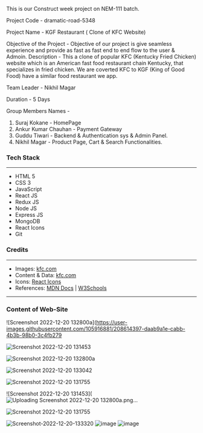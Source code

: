 This is our Construct week project on NEM-111 batch.

Project Code - dramatic-road-5348

Project Name - KGF Restaurant ( Clone of KFC Website)

Objective of the Project - Objective of our project is give seamless experience  and provide as fast as fast end to end flow to the user & Admoin. 
Description  - This a clone of popular KFC (Kentucky Fried Chicken) website which is an American fast food restaurant chain Kentucky, 
               that specializes in fried chicken. We are coverted KFC to KGF (King of Good Food) have a similar food 
               restaurant we app.
               
Team Leader  - Nikhil Magar

Duration     - 5 Days

Group Members Names -
1. Suraj Kokane - HomePage
2. Ankur Kumar Chauhan - Payment Gateway
3. Guddu Tiwari - Backend & Authentication sys & Admin Panel.
4. Nikhil Magar - Product Page, Cart & Search Functionalities.

### Tech Stack
___

* HTML 5
* CSS 3
* JavaScript
* React JS
* Redux JS 
* Node JS
* Express JS
* MongoDB
* React Icons
* Git

### Credits
___
* Images: [kfc.com](https://www.kfc.com/)
* Content & Data: [kfc.com](https://www.kfc.com/)
* Icons: [React Icons](https://react-icons.github.io/react-icons/)
* References: [MDN Docs](https://developer.mozilla.org/en-US/ ) | [W3Schools](https://www.w3schools.com/)

___

### Content of Web-Site 


<!-- <img src="https://i.ibb.co/MkgmTDD/Whats-App-Image-2022-12-20-at-14-12-04.jpg" alt="Whats-App-Image-2022-12-20-at-14-12-04" border="0"> -->
![Screenshot 2022-12-20 132800a](https://user-images.githubusercontent.com/105916881/208614397-daab9a1e-cabb-4b3b-98b0-3c4fb279

![Screenshot 2022-12-20 131453](https://user-images.githubusercontent.com/105916881/208616601-eb2228ed-5113-45fb-bcd6-4af4611126ee.png)

![Screenshot 2022-12-20 132800a](https://user-images.githubusercontent.com/105916881/208616402-c66b7940-61b4-45fe-aa09-7b1b25d8e77a.png)

![Screenshot 2022-12-20 133042](https://user-images.githubusercontent.com/105916881/208616765-91569a1f-1ad2-4f67-89d8-a560a7a9dcf7.png)

![Screenshot 2022-12-20 131755](https://user-images.githubusercontent.com/105916881/208616225-37fbd23d-6045-4f26-bef6-c10b707d03a2.png)


![Screenshot 2022-12-20 131453](![Uploading Screenshot 2022-12-20 132800a.png…]()

<!-- ![Screenshot 2022-12-20 131454](https://user-images.githubusercontent.com/105916881/208614464-c5cb51d3-6d3b-48a9-927f-0ba892bc683e.png) -->
<!-- 48f4.png) -->
![Screenshot 2022-12-20 131755](https://user-images.githubusercontent.com/105916881/208616209-79739f26-f0f7-418f-8f02-8bddbf5b2dcf.png)


<img src="https://i.ibb.co/1zZ5Hk6/Screenshot-2022-12-20-133320.jpg" alt="Screenshot-2022-12-20-133320" border="0">

<img src="https://i.ibb.co/0nSNPSX/image.png" alt="image" border="0">

<img src="https://i.ibb.co/jVxjHRz/image.png" alt="image" border="0">


